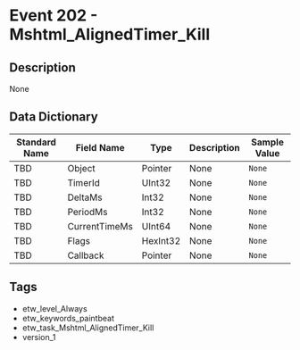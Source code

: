 # Event 202 - Mshtml_AlignedTimer_Kill

## Description
None

## Data Dictionary
|Standard Name|Field Name|Type|Description|Sample Value|
|---|---|---|---|---|
|TBD|Object|Pointer|None|`None`|
|TBD|TimerId|UInt32|None|`None`|
|TBD|DeltaMs|Int32|None|`None`|
|TBD|PeriodMs|Int32|None|`None`|
|TBD|CurrentTimeMs|UInt64|None|`None`|
|TBD|Flags|HexInt32|None|`None`|
|TBD|Callback|Pointer|None|`None`|

## Tags
* etw_level_Always
* etw_keywords_paintbeat
* etw_task_Mshtml_AlignedTimer_Kill
* version_1